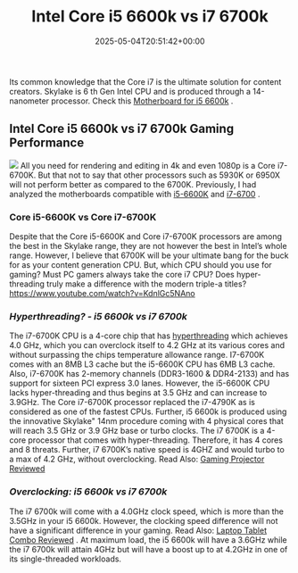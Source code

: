 ﻿---
layout: post
title: Intel Core i5 6600k vs i7 6700k
date: '2025-05-04T20:51:42+00:00'
categories:
- Motherboards
tags: []
slug: /i5-6600k-vs-i7-6700k/
lastmod: 2025-05-07T12:21:28+03:00
---

Its common knowledge that the Core i7 is the ultimate solution for content creators.
Skylake is 6
th
Gen Intel CPU and is produced through a 14-nanometer processor. Check this
[Motherboard for i5 6600k](https://pestpolicy.com/best-motherboard-for-i5-6600k/)
.
## Intel Core i5 6600k vs i7 6700k Gaming Performance
![](/assets/img/img/)
All you need for rendering and editing in 4k and even 1080p is a Core i7-6700K. But that not to say that other processors such as 5930K or 6950X will not perform better as compared to the 6700K.
Previously, I had analyzed the motherboards compatible with
[i5-6600K](https://pestpolicy.com/best-motherboard-for-i5-6600k/)
and
[i7-6700](https://pestpolicy.com/best-motherboard-for-i5-7600k/)
.
### **Core i5-6600K vs Core i7-6700K**
Despite that the Core i5-6600K and Core i7-6700K processors are among the best in the Skylake range, they are not however the best in Intel’s whole range. However, I believe that 6700K will be your ultimate bang for the buck for as your content generation CPU.
But, which CPU should you use for gaming? Must PC gamers always take the core i7 CPU? Does hyper-threading truly make a difference with the modern triple-a titles?
https://www.youtube.com/watch?v=KdnlGc5NAno
### *Hyperthreading? - i5 6600k vs i7 6700k*
The i7-6700K CPU is a 4-core chip that has
[hyperthreading](https://www.intel.com/content/www/us/en/architecture-and-technology/hyper-threading/hyper-threading-technology.html)
which achieves 4.0 GHz, which you can overclock itself to 4.2 GHz at its various cores and without surpassing the chips temperature allowance range.
I7-6700K comes with an 8MB L3 cache but the i5-6600K CPU has 6MB L3 cache. Also, i7-6700K has 2-memory channels (DDR3-1600 & DDR4-2133) and has support for sixteen PCI express 3.0 lanes. However, the i5-6600K CPU lacks hyper-threading and thus begins at 3.5 GHz and can increase to 3.9GHz.
The Core i7-6700K processor replaced the i7-4790K as is considered as one of the fastest CPUs. Further, i5 6600k is produced using the innovative Skylake" 14nm procedure coming with 4 physical cores that will reach 3.5 GHz or 3.9 GHz base or turbo clocks.
The i7 6700K is a 4-core processor that comes with hyper-threading. Therefore, it has 4 cores and 8 threats. Further, i7 6700K’s native speed is 4GHZ and would turbo to a max of 4.2 GHz, without overclocking.
Read Also:
[Gaming Projector Reviewed](https://pestpolicy.com/best-gaming-projector/)
### *Overclocking: i5 6600k vs i7 6700k*
The i7 6700k will come with a 4.0GHz clock speed, which is more than the 3.5GHz in your i5 6600k.
However, the clocking speed difference will not have a significant difference in your gaming. Read Also:
[Laptop Tablet Combo Reviewed](https://pestpolicy.com/best-laptop-tablet-combo/)
.
At maximum load, the i5 6600k will have a 3.6GHz while the i7 6700k will attain 4GHz but will have a boost up to at 4.2GHz in one of its single-threaded workloads.